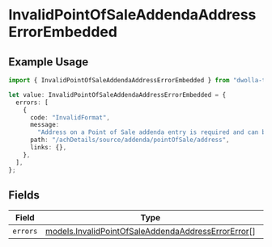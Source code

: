 # InvalidPointOfSaleAddendaAddressErrorEmbedded

## Example Usage

```typescript
import { InvalidPointOfSaleAddendaAddressErrorEmbedded } from "dwolla-typescript/models";

let value: InvalidPointOfSaleAddendaAddressErrorEmbedded = {
  errors: [
    {
      code: "InvalidFormat",
      message:
        "Address on a Point of Sale addenda entry is required and can be up to 27 characters.",
      path: "/achDetails/source/addenda/pointOfSale/address",
      links: {},
    },
  ],
};
```

## Fields

| Field                                                                                                          | Type                                                                                                           | Required                                                                                                       | Description                                                                                                    |
| -------------------------------------------------------------------------------------------------------------- | -------------------------------------------------------------------------------------------------------------- | -------------------------------------------------------------------------------------------------------------- | -------------------------------------------------------------------------------------------------------------- |
| `errors`                                                                                                       | [models.InvalidPointOfSaleAddendaAddressErrorError](../models/invalidpointofsaleaddendaaddresserrorerror.md)[] | :heavy_minus_sign:                                                                                             | N/A                                                                                                            |